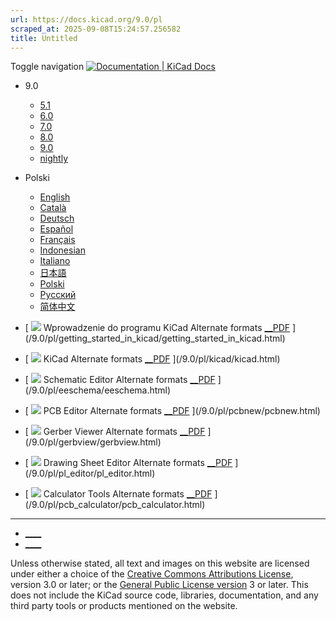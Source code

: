 ```yaml
---
url: https://docs.kicad.org/9.0/pl
scraped_at: 2025-09-08T15:24:57.256582
title: Untitled
---
```


Toggle navigation [ ![Documentation | KiCad](/img/kicad_logo_small.png) Docs ](/)

  * 9.0 
    * [ 5.1 ](/5.1)
    * [ 6.0 ](/6.0)
    * [ 7.0 ](/7.0)
    * [ 8.0 ](/8.0)
    * [ 9.0 ](/9.0)
    * [ nightly ](/master)
  * Polski 
    * [ English ](/9.0/en)
    * [ Català ](/9.0/ca)
    * [ Deutsch ](/9.0/de)
    * [ Español ](/9.0/es)
    * [ Français ](/9.0/fr)
    * [ Indonesian ](/9.0/id)
    * [ Italiano ](/9.0/it)
    * [ 日本語 ](/9.0/ja)
    * [ Polski ](/9.0/pl)
    * [ Русский ](/9.0/ru)
    * [ 简体中文 ](/9.0/zh)

  * [ ![](/img/guide-icons/placeholder.png) Wprowadzenie do programu KiCad Alternate formats [__PDF](/9.0/pl/getting_started_in_kicad/getting_started_in_kicad.pdf) ](/9.0/pl/getting_started_in_kicad/getting_started_in_kicad.html)
  * [ ![](/img/guide-icons/kicad.png) KiCad Alternate formats [__PDF](/9.0/pl/kicad/kicad.pdf) ](/9.0/pl/kicad/kicad.html)
  * [ ![](/img/guide-icons/eeschema.png) Schematic Editor Alternate formats [__PDF](/9.0/pl/eeschema/eeschema.pdf) ](/9.0/pl/eeschema/eeschema.html)
  * [ ![](/img/guide-icons/pcbnew.png) PCB Editor Alternate formats [__PDF](/9.0/pl/pcbnew/pcbnew.pdf) ](/9.0/pl/pcbnew/pcbnew.html)
  * [ ![](/img/guide-icons/gerbview.png) Gerber Viewer Alternate formats [__PDF](/9.0/pl/gerbview/gerbview.pdf) ](/9.0/pl/gerbview/gerbview.html)
  * [ ![](/img/guide-icons/pl_editor.png) Drawing Sheet Editor Alternate formats [__PDF](/9.0/pl/pl_editor/pl_editor.pdf) ](/9.0/pl/pl_editor/pl_editor.html)
  * [ ![](/img/guide-icons/pcb_calculator.png) Calculator Tools Alternate formats [__PDF](/9.0/pl/pcb_calculator/pcb_calculator.pdf) ](/9.0/pl/pcb_calculator/pcb_calculator.html)

* * *

  * [ ____ ](https://forum.kicad.info/)
  * [ ____ ](https://gitlab.com/kicad)

Unless otherwise stated, all text and images on this website are licensed
under either a choice of the [Creative Commons Attributions
License](/about/licenses/#_creative_commons_attribution_3_0_unported), version
3.0 or later; or the [General Public License
version](/about/licenses/#_gnu_general_public_license_v3) 3 or later. This
does not include the KiCad source code, libraries, documentation, and any
third party tools or products mentioned on the website.

